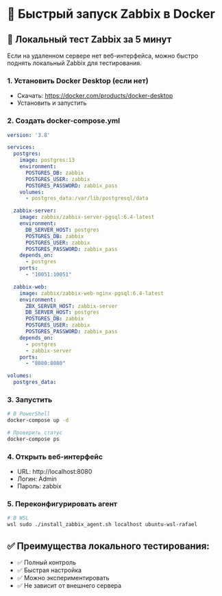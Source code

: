 # 🐳 Быстрый запуск Zabbix в Docker

## 🚀 Локальный тест Zabbix за 5 минут

Если на удаленном сервере нет веб-интерфейса, можно быстро поднять локальный Zabbix для тестирования.

### 1. Установить Docker Desktop (если нет)
- Скачать: https://docker.com/products/docker-desktop
- Установить и запустить

### 2. Создать docker-compose.yml

```yaml
version: '3.8'

services:
  postgres:
    image: postgres:13
    environment:
      POSTGRES_DB: zabbix
      POSTGRES_USER: zabbix
      POSTGRES_PASSWORD: zabbix_pass
    volumes:
      - postgres_data:/var/lib/postgresql/data

  zabbix-server:
    image: zabbix/zabbix-server-pgsql:6.4-latest
    environment:
      DB_SERVER_HOST: postgres
      POSTGRES_DB: zabbix
      POSTGRES_USER: zabbix
      POSTGRES_PASSWORD: zabbix_pass
    depends_on:
      - postgres
    ports:
      - "10051:10051"

  zabbix-web:
    image: zabbix/zabbix-web-nginx-pgsql:6.4-latest
    environment:
      ZBX_SERVER_HOST: zabbix-server
      DB_SERVER_HOST: postgres
      POSTGRES_DB: zabbix
      POSTGRES_USER: zabbix
      POSTGRES_PASSWORD: zabbix_pass
    depends_on:
      - postgres
      - zabbix-server
    ports:
      - "8080:8080"

volumes:
  postgres_data:
```

### 3. Запустить

```bash
# В PowerShell
docker-compose up -d

# Проверить статус
docker-compose ps
```

### 4. Открыть веб-интерфейс
- URL: http://localhost:8080
- Логин: Admin
- Пароль: zabbix

### 5. Переконфигурировать агент

```bash
# В WSL
wsl sudo ./install_zabbix_agent.sh localhost ubuntu-wsl-rafael
```

## ✅ Преимущества локального тестирования:
- ✅ Полный контроль
- ✅ Быстрая настройка  
- ✅ Можно экспериментировать
- ✅ Не зависит от внешнего сервера 